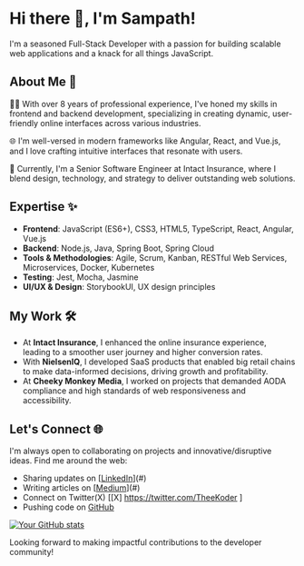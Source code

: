 # Hi there 👋, I'm Sampath!

I'm a seasoned Full-Stack Developer with a passion for building scalable web applications and a knack for all things JavaScript.

## About Me 🚀

👨‍💻 With over 8 years of professional experience, I've honed my skills in frontend and backend development, specializing in creating dynamic, user-friendly online interfaces across various industries.

🌐 I'm well-versed in modern frameworks like Angular, React, and Vue.js, and I love crafting intuitive interfaces that resonate with users.

💼 Currently, I'm a Senior Software Engineer at Intact Insurance, where I blend design, technology, and strategy to deliver outstanding web solutions.

## Expertise ✨

- **Frontend**: JavaScript (ES6+), CSS3, HTML5, TypeScript, React, Angular, Vue.js
- **Backend**: Node.js, Java, Spring Boot, Spring Cloud
- **Tools & Methodologies**: Agile, Scrum, Kanban, RESTful Web Services, Microservices, Docker, Kubernetes
- **Testing**: Jest, Mocha, Jasmine
- **UI/UX & Design**: StorybookUI, UX design principles

## My Work 🛠

- At **Intact Insurance**, I enhanced the online insurance experience, leading to a smoother user journey and higher conversion rates.
- With **NielsenIQ**, I developed SaaS products that enabled big retail chains to make data-informed decisions, driving growth and profitability.
- At **Cheeky Monkey Media**, I worked on projects that demanded AODA compliance and high standards of web responsiveness and accessibility.

## Let's Connect 🌐

I'm always open to collaborating on projects and innovative/disruptive ideas. Find me around the web:

- Sharing updates on [[LinkedIn](https://www.linkedin.com/in/sampath-kumar-868250241/)](#)
- Writing articles on [[Medium](https://medium.com/@sampath.theekoder)](#)
- Connect on Twitter(X) [[X] https://twitter.com/TheeKoder ]
- Pushing code on [GitHub](#)

[![Your GitHub stats](https://github-readme-stats.vercel.app/api?username=FullStackSamk)](https://github.com/FullStackSamk/github-readme-stats)


Looking forward to making impactful contributions to the developer community!
